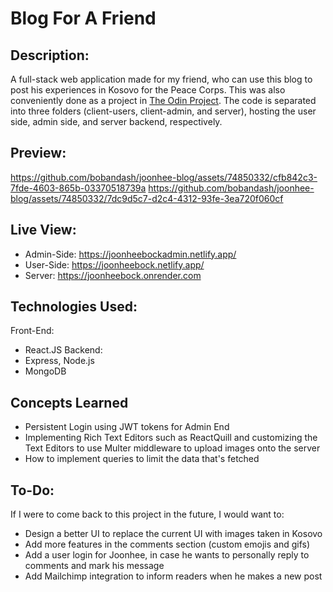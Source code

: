 # Blog For A Friend
## Description:
A full-stack web application made for my friend, who can use this blog to post his experiences in Kosovo for the Peace Corps. This was also conveniently done as a project in [The Odin Project]([url](https://www.theodinproject.com/lessons/nodejs-blog-api)). The code is separated into three folders (client-users, client-admin, and server), hosting the user side, admin side, and server backend, respectively.

## Preview:
https://github.com/bobandash/joonhee-blog/assets/74850332/cfb842c3-7fde-4603-865b-03370518739a
https://github.com/bobandash/joonhee-blog/assets/74850332/7dc9d5c7-d2c4-4312-93fe-3ea720f060cf


## Live View:
- Admin-Side: https://joonheebockadmin.netlify.app/
- User-Side: https://joonheebock.netlify.app/
- Server: https://joonheebock.onrender.com

## Technologies Used:
Front-End:
- React.JS
Backend:
- Express, Node.js
- MongoDB

## Concepts Learned
- Persistent Login using JWT tokens for Admin End
- Implementing Rich Text Editors such as ReactQuill and customizing the Text Editors to use Multer middleware to upload images onto the server
- How to implement queries to limit the data that's fetched

## To-Do:
If I were to come back to this project in the future, I would want to:
- Design a better UI to replace the current UI with images taken in Kosovo
- Add more features in the comments section (custom emojis and gifs)
- Add a user login for Joonhee, in case he wants to personally reply to comments and mark his message
- Add Mailchimp integration to inform readers when he makes a new post



